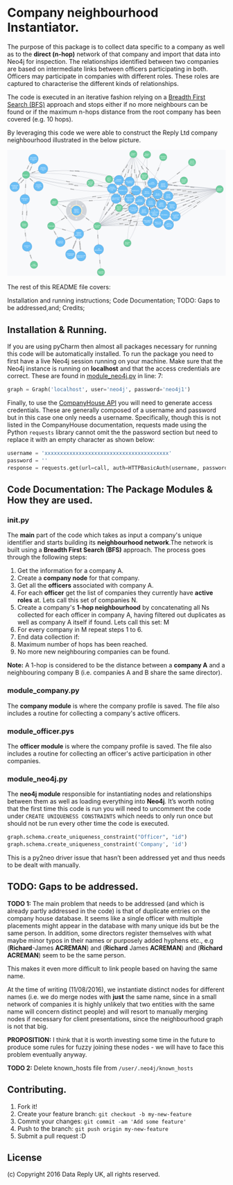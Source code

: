 # Company neighbourhood Instantiator.
The purpose of this package is to collect data specific to a company as well as to the <b>direct (n-hop)</b> network of that company and import that data into Neo4j for inspection. The relationships identified between two companies are based on intermediate links between officers participating in both. Officers may participate in companies with different roles. These roles are captured to characterise the different kinds of relationships.

The code is executed in an iterative fashion relying on a [Breadth First Search (BFS)](https://en.wikipedia.org/wiki/Breadth-first_search) approach and stops either if no more neighbours can be found or if the maximum n-hops distance from the root company has been covered (e.g. 10 hops).

By leveraging this code we were able to construct the Reply Ltd company neighbourhood illustrated in the below picture.

![The Reply Ltd Company Neighbourhood](./Reply_Ltd_Comp_Neighbouhood.png)

The rest of this README file covers:

Installation and running instructions;
Code Documentation;
TODO: Gaps to be addressed,and;
Credits;

## Installation & Running.
If you are using pyCharm then almost all packages necessary for running this code will be automatically installed. To run the package you need to first have a live Neo4j session running on your machine. Make sure that the Neo4j instance is running on <b>localhost</b> and that the access credentials are correct. These are found in [module_neo4j.py](./module_neo4j.py) in line: 7:
```python
graph = Graph('localhost', user='neo4j', password='neo4j1')
```
Finally, to use the [CompanyHouse API](https://developer.companieshouse.gov.uk/api/docs/index.html) you will need to generate access credentials. These are generally composed of a username and password but in this case one only needs a username. Specifically, though this is not listed in the CompanyHouse documentation, requests made using the Python ```requests``` library cannot omit the the password section but need to replace it with an empty character as shown below:

```python
username = 'xxxxxxxxxxxxxxxxxxxxxxxxxxxxxxxxxxxxxxxx'
password = ''
response = requests.get(url=call, auth=HTTPBasicAuth(username, password))
```

## Code Documentation: The Package Modules & How they are used.

### init.py
The <b>main</b> part of the code which takes as input a company's unique identifier and starts building its <b>neighbourhood network</b>.The network is built using a <b>Breadth First Search (BFS)</b> approach. The process goes through the following steps:

1.  Get the information for a company A.
2.  Create a <b>company node</b> for that company.
3.  Get all the <b>officers</b> associated with company A.
4.  For each <b>officer</b> get the list of companies they currently
have <b>active roles</b> at. Lets call this set of companies N.
5.  Create a company's <b>1-hop neighbourhood</b> by concatenating all
Ns collected for each officer in company A, having filtered out
duplicates as well as company A itself if found. Lets call this set: M
6.  For every company in M repeat steps 1 to 6.
7.  End data collection if:
  1.  Maximum number of hops has been reached.
  2.  No more new neighbouring companies can be found.

<b>Note:</b> A 1-hop is considered to be the distance between a <b>company A</b> and a neighbouring company B (i.e. companies A and B
share the same director).

### module_company.py
The <b>company module</b> is where the company profile is saved. The file also includes a routine for collecting a company's active officers.

### module_officer.pys
The <b>officer module</b> is where the company profile is saved. The file also includes a routine for collecting an officer's active participation in other companies.

### module_neo4j.py
The <b>neo4j module</b> responsible for instantiating nodes and relationships between them as well as loading everything into <b>Neo4j</b>. It’s worth noting that the first time this code is run you will need to uncomment the code under ```CREATE UNIQUENESS CONSTRAINTS``` which needs to only run once but should not be run every other time the code is executed.

```python
graph.schema.create_uniqueness_constraint("Officer", "id")
graph.schema.create_uniqueness_constraint('Company', 'id')
```

This is a py2neo driver issue that hasn’t been addressed yet and thus needs to be dealt with manually.

## TODO: Gaps to be addressed.

<b>TODO 1:</b> The main problem that needs to be addressed (and which is already partly addressed in the code) is that of duplicate entries on the company house database. It seems like a single officer with multiple placements might appear in the database with many unique ids but be the same person. In addition, some directors register themselves with what maybe minor typos in their names or purposely added hyphens etc., e.g (<b>Richard</b>-James <b>ACREMAN</b>) and (<b>Richard</b> James <b>ACREMAN</b>) and (<b>Richard ACREMAN</b>) seem to be the same person.

This makes it even more difficult to link people based on having the same name.

At the time of writing (11/08/2016), we instantiate distinct nodes for different names (i.e. we do merge nodes with <b>just</b> the same name, since in a small network of companies it is highly unlikely that two entities with the same name will concern distinct people) and will resort to manually merging nodes if necessary for client presentations, since the neighbourhood graph is not that big.

<b>PROPOSITION:</b> I think that it is worth investing some time in the future to produce some rules for fuzzy joining these nodes - we will have to face this problem eventually anyway.

<b>TODO 2:</b> Delete known_hosts file from `/user/.neo4j/known_hosts`

## Contributing.

1. Fork it!
2. Create your feature branch: `git checkout -b my-new-feature`
3. Commit your changes: `git commit -am 'Add some feature'`
4. Push to the branch: `git push origin my-new-feature`
5. Submit a pull request :D

## License

(c) Copyright 2016 Data Reply UK, all rights reserved.

